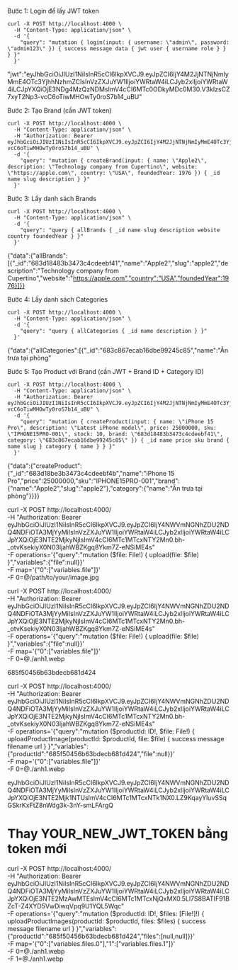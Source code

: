 Bước 1: Login để lấy JWT token
```
curl -X POST http://localhost:4000 \
  -H "Content-Type: application/json" \
  -d '{
    "query": "mutation { login(input: { username: \"admin\", password: \"admin123\" }) { success message data { jwt user { username role } } } }"
  }'
```

"jwt":"eyJhbGciOiJIUzI1NiIsInR5cCI6IkpXVCJ9.eyJpZCI6IjY4M2JjNTNjNmIyMmE4OTc3YjhhNzhmZCIsInVzZXJuYW1lIjoiYWRtaW4iLCJyb2xlIjoiYWRtaW4iLCJpYXQiOjE3NDg4MzQzNDMsImV4cCI6MTc0ODkyMDc0M30.V3kIzsCZ7xyT2Np3-vcC6oTiwMHOwTy0roS7b14_uBU"

Bước 2: Tạo Brand (cần JWT token)
```
curl -X POST http://localhost:4000 \
  -H "Content-Type: application/json" \
  -H "Authorization: Bearer eyJhbGciOiJIUzI1NiIsInR5cCI6IkpXVCJ9.eyJpZCI6IjY4M2JjNTNjNmIyMmE4OTc3YjhhNzhmZCIsInVzZXJuYW1lIjoiYWRtaW4iLCJyb2xlIjoiYWRtaW4iLCJpYXQiOjE3NDg4MzQzNDMsImV4cCI6MTc0ODkyMDc0M30.V3kIzsCZ7xyT2Np3-vcC6oTiwMHOwTy0roS7b14_uBU" \
  -d '{
    "query": "mutation { createBrand(input: { name: \"Apple2\", description: \"Technology company from Cupertino\", website: \"https://apple.com\", country: \"USA\", foundedYear: 1976 }) { _id name slug description } }"
  }'
```

Bước 3: Lấy danh sách Brands
```
curl -X POST http://localhost:4000 \
  -H "Content-Type: application/json" \
  -d '{
    "query": "query { allBrands { _id name slug description website country foundedYear } }"
  }'
```

{"data":{"allBrands":[{"_id":"683d18483b3473c4cdeebf41","name":"Apple2","slug":"apple2","description":"Technology company from Cupertino","website":"https://apple.com","country":"USA","foundedYear":1976}]}}


Bước 4: Lấy danh sách Categories
```
curl -X POST http://localhost:4000 \
  -H "Content-Type: application/json" \
  -d '{
    "query": "query { allCategories { _id name description } }"
  }'
```

{"data":{"allCategories":[{"_id":"683c867ecab16dbe99245c85","name":"Ăn trưa tại phòng"

Bước 5: Tạo Product với Brand (cần JWT + Brand ID + Category ID)
```
curl -X POST http://localhost:4000 \
  -H "Content-Type: application/json" \
  -H "Authorization: Bearer eyJhbGciOiJIUzI1NiIsInR5cCI6IkpXVCJ9.eyJpZCI6IjY4M2JjNTNjNmIyMmE4OTc3YjhhNzhmZCIsInVzZXJuYW1lIjoiYWRtaW4iLCJyb2xlIjoiYWRtaW4iLCJpYXQiOjE3NDg4MzQzNDMsImV4cCI6MTc0ODkyMDc0M30.V3kIzsCZ7xyT2Np3-vcC6oTiwMHOwTy0roS7b14_uBU" \
  -d '{
    "query": "mutation { createProduct(input: { name: \"iPhone 15 Pro\", description: \"Latest iPhone model\", price: 25000000, sku: \"IPHONE15PRO-001\", stock: 10, brand: \"683d18483b3473c4cdeebf41\", category: \"683c867ecab16dbe99245c85\" }) { _id name price sku brand { name slug } category { name } } }"
  }'
```

{"data":{"createProduct":{"_id":"683d18be3b3473c4cdeebf4b","name":"iPhone 15 Pro","price":25000000,"sku":"IPHONE15PRO-001","brand":{"name":"Apple2","slug":"apple2"},"category":{"name":"Ăn trưa tại phòng"}}}}




curl -X POST http://localhost:4000/ \
  -H "Authorization: Bearer eyJhbGciOiJIUzI1NiIsInR5cCI6IkpXVCJ9.eyJpZCI6IjY4NWVmNGNhZDU2NDQ4NDFiOTA3MjYyMiIsInVzZXJuYW1lIjoiYWRtaW4iLCJyb2xlIjoiYWRtaW4iLCJpYXQiOjE3NTE2MjkyNjIsImV4cCI6MTc1MTcxNTY2Mn0.bh-_otvKsekiyX0N03ljahWBZKgq8Ykm7Z-eNSiME4s" \
  -F operations='{"query":"mutation ($file: File!) { upload(file: $file) }","variables":{"file":null}}' \
  -F map='{"0":["variables.file"]}' \
  -F 0=@/path/to/your/image.jpg


  curl -X POST http://localhost:4000/ \
  -H "Authorization: Bearer eyJhbGciOiJIUzI1NiIsInR5cCI6IkpXVCJ9.eyJpZCI6IjY4NWVmNGNhZDU2NDQ4NDFiOTA3MjYyMiIsInVzZXJuYW1lIjoiYWRtaW4iLCJyb2xlIjoiYWRtaW4iLCJpYXQiOjE3NTE2MjkyNjIsImV4cCI6MTc1MTcxNTY2Mn0.bh-_otvKsekiyX0N03ljahWBZKgq8Ykm7Z-eNSiME4s" \
  -F operations='{"query":"mutation ($file: File!) { upload(file: $file) }","variables":{"file":null}}' \
  -F map='{"0":["variables.file"]}' \
  -F 0=@./anh1.webp

  685f50456b63bdecb681d424

  curl -X POST http://localhost:4000/ \
  -H "Authorization: Bearer eyJhbGciOiJIUzI1NiIsInR5cCI6IkpXVCJ9.eyJpZCI6IjY4NWVmNGNhZDU2NDQ4NDFiOTA3MjYyMiIsInVzZXJuYW1lIjoiYWRtaW4iLCJyb2xlIjoiYWRtaW4iLCJpYXQiOjE3NTE2MjkyNjIsImV4cCI6MTc1MTcxNTY2Mn0.bh-_otvKsekiyX0N03ljahWBZKgq8Ykm7Z-eNSiME4s" \
  -F operations='{"query":"mutation ($productId: ID!, $file: File!) { uploadProductImage(productId: $productId, file: $file) { success message filename url } }","variables":{"productId":"685f50456b63bdecb681d424","file":null}}' \
  -F map='{"0":["variables.file"]}' \
  -F 0=@./anh1.webp

  eyJhbGciOiJIUzI1NiIsInR5cCI6IkpXVCJ9.eyJpZCI6IjY4NWVmNGNhZDU2NDQ4NDFiOTA3MjYyMiIsInVzZXJuYW1lIjoiYWRtaW4iLCJyb2xlIjoiYWRtaW4iLCJpYXQiOjE3NTE2Mjk1NTUsImV4cCI6MTc1MTcxNTk1NX0.LZ9KqayYluvSSqGSkrKxFtZ8nWdg3k-3nY-smLFArgQ

  # Thay YOUR_NEW_JWT_TOKEN bằng token mới
curl -X POST http://localhost:4000/ \
  -H "Authorization: Bearer eyJhbGciOiJIUzI1NiIsInR5cCI6IkpXVCJ9.eyJpZCI6IjY4NWVmNGNhZDU2NDQ4NDFiOTA3MjYyMiIsInVzZXJuYW1lIjoiYWRtaW4iLCJyb2xlIjoiYWRtaW4iLCJpYXQiOjE3NTE2MzAwMTEsImV4cCI6MTc1MTcxNjQxMX0.5Ll7S8BATIF91BZcT-Z4XYD5VwDiwqVpq9U1YQL5Wqc" \
  -F operations='{"query":"mutation ($productId: ID!, $files: [File!]!) { uploadProductImages(productId: $productId, files: $files) { success message filename url } }","variables":{"productId":"685f50456b63bdecb681d424","files":[null,null]}}' \
  -F map='{"0":["variables.files.0"],"1":["variables.files.1"]}' \
  -F 0=@./anh1.webp \
  -F 1=@./anh1.webp